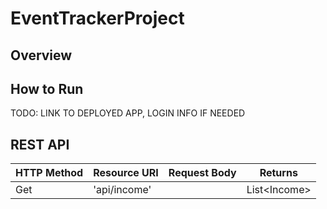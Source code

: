 # EventTrackerProject

## Overview


## How to Run
TODO: LINK TO DEPLOYED APP, LOGIN INFO IF NEEDED

## REST API

| HTTP Method | Resource URI | Request Body | Returns        |
|-------------|--------------|--------------|----------------|
| Get         | 'api/income' |              | List&lt;Income&gt;|
